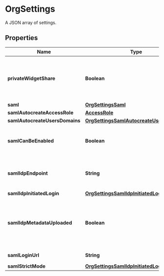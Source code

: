 

# OrgSettings

A JSON array of settings.
## Properties

Name | Type | Description | Notes
------------ | ------------- | ------------- | -------------
**privateWidgetShare** | **Boolean** | Whether or not the organization users can share widgets outside of Datadog. |  [optional]
**saml** | [**OrgSettingsSaml**](OrgSettingsSaml.md) |  |  [optional]
**samlAutocreateAccessRole** | [**AccessRole**](AccessRole.md) |  |  [optional]
**samlAutocreateUsersDomains** | [**OrgSettingsSamlAutocreateUsersDomains**](OrgSettingsSamlAutocreateUsersDomains.md) |  |  [optional]
**samlCanBeEnabled** | **Boolean** | Whether or not SAML can be enabled for this organization. |  [optional]
**samlIdpEndpoint** | **String** | Identity provider endpoint for SAML authentication. |  [optional]
**samlIdpInitiatedLogin** | [**OrgSettingsSamlIdpInitiatedLogin**](OrgSettingsSamlIdpInitiatedLogin.md) |  |  [optional]
**samlIdpMetadataUploaded** | **Boolean** | Whether or not a SAML identity provider metadata file was provided to the Datadog organization. |  [optional]
**samlLoginUrl** | **String** | URL for SAML loging. |  [optional]
**samlStrictMode** | [**OrgSettingsSamlIdpInitiatedLogin**](OrgSettingsSamlIdpInitiatedLogin.md) |  |  [optional]



